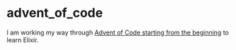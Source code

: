 # advent_of_code

I am working my way through [Advent of Code starting from the beginning](https://adventofcode.com/2015) to learn Elixir.
